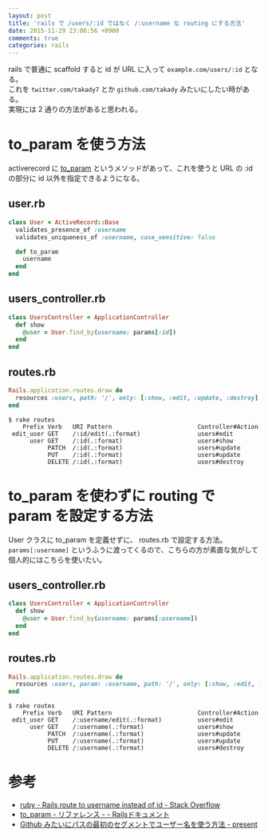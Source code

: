 ```yaml
---
layout: post
title: 'rails で /users/:id ではなく /:username な routing にする方法'
date: 2015-11-29 23:06:56 +0900
comments: true
categories: rails
---
```


rails で普通に scaffold すると id が URL に入って `example.com/users/:id` となる。  
これを `twitter.com/takady7` とか `github.com/takady` みたいにしたい時がある。  
実現には 2 通りの方法があると思われる。  

# to_param を使う方法
activerecord に [to_param](http://railsdoc.com/references/to_param) というメソッドがあって、これを使うと URL の :id の部分に id 以外を指定できるようになる。  

## user.rb
```ruby
class User < ActiveRecord::Base
  validates_presence_of :username
  validates_uniqueness_of :username, case_sensitive: false

  def to_param
    username
  end
end
```

## users_controller.rb
```ruby
class UsersController < ApplicationController
  def show
    @user = User.find_by(username: params[:id])
  end
end
```

## routes.rb
```ruby
Rails.application.routes.draw do
  resources :users, path: '/', only: [:show, :edit, :update, :destroy]
end
```

    $ rake routes
        Prefix Verb   URI Pattern                        Controller#Action
     edit_user GET    /:id/edit(.:format)                users#edit
          user GET    /:id(.:format)                     users#show
               PATCH  /:id(.:format)                     users#update
               PUT    /:id(.:format)                     users#update
               DELETE /:id(.:format)                     users#destroy


# to_param を使わずに routing で param を設定する方法

User クラスに to_param を定義せずに、 routes.rb で設定する方法。  
`params[:username]` というふうに渡ってくるので、こちらの方が素直な気がして個人的にはこちらを使いたい。  

## users_controller.rb
```ruby
class UsersController < ApplicationController
  def show
    @user = User.find_by(username: params[:username])
  end
end
```


## routes.rb
```ruby
Rails.application.routes.draw do
  resources :users, param: :username, path: '/', only: [:show, :edit, :update, :destroy]
end
```

    $ rake routes
        Prefix Verb   URI Pattern                        Controller#Action
     edit_user GET    /:username/edit(.:format)          users#edit
          user GET    /:username(.:format)               users#show
               PATCH  /:username(.:format)               users#update
               PUT    /:username(.:format)               users#update
               DELETE /:username(.:format)               users#destroy


# 参考
- [ruby - Rails route to username instead of id - Stack Overflow](http://stackoverflow.com/questions/7735315/rails-route-to-username-instead-of-id)
- [to_param - リファレンス - - Railsドキュメント](http://railsdoc.com/references/to_param)
- [Github みたいにパスの最初のセグメントでユーザー名を使う方法 - present](http://tnakamura.hatenablog.com/entry/2014/01/31/185214)
